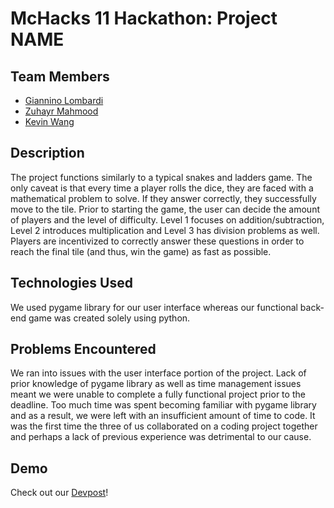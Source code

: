 # McHacks 11 Hackathon: Project NAME

## Team Members

- [Giannino Lombardi](https://github.com/ninolombardi)
- [Zuhayr Mahmood](https://github.com/zuhayrmahmood)
- [Kevin Wang](https://github.com/devkevw)

## Description

The project functions similarly to a typical snakes and ladders game. The only caveat is that every time a player rolls the dice, they are faced with a mathematical problem to solve. If they answer correctly, they successfully move to the tile. Prior to starting the game, the user can decide the amount of players and the level of difficulty. Level 1 focuses on addition/subtraction, Level 2 introduces multiplication and Level 3 has division problems as well. Players are incentivized to correctly answer these questions in order to reach the final tile (and thus, win the game) as fast as possible. 

## Technologies Used

We used pygame library for our user interface whereas our functional back-end game was created solely using python.

## Problems Encountered

We ran into issues with the user interface portion of the project. Lack of prior knowledge of pygame library as well as time management issues meant we were unable to complete a fully functional project prior to the deadline. Too much time was spent becoming familiar with pygame library and as a result, we were left with an insufficient amount of time to code. It was the first time the three of us collaborated on a coding project together and perhaps a lack of previous experience was detrimental to our cause. 

## Demo

Check out our [Devpost](https://devpost.com/software/#update-devpost-link)!
